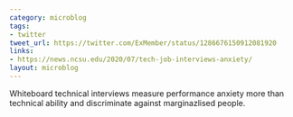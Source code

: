 ```yaml
---
category: microblog
tags:
- twitter
tweet_url: https://twitter.com/ExMember/status/1286676150912081920
links:
- https://news.ncsu.edu/2020/07/tech-job-interviews-anxiety/
layout: microblog
---
```

Whiteboard technical interviews measure performance anxiety more than technical ability and discriminate against marginazlised people.
